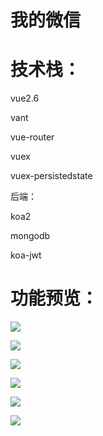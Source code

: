 # 我的微信







# 技术栈：

vue2.6

vant

vue-router

vuex 

vuex-persistedstate



 后端：

koa2

mongodb

koa-jwt







# 功能预览：

![](mdresourcefile/dl.png) 



![](mdresourcefile/2.png) 


![](mdresourcefile/3.png) 


![](mdresourcefile/4.png) 


![](mdresourcefile/5.png) 


![](mdresourcefile/pyq.png) 




